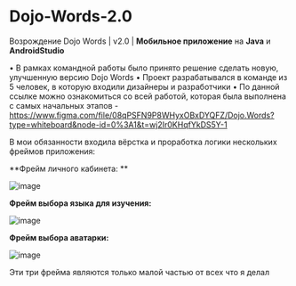 # Dojo-Words-2.0
 Возрождение Dojo Words |  v2.0 | **Мобильное приложение** на **Java** и **AndroidStudio**

 • В рамках командной работы было принято решение сделать новую, улучшенную версию Dojo Words 
 • Проект разрабатывался в команде из 5 человек, в которую входили дизайнеры и разработчики
 • По данной  ссылке можно ознакомиться со всей работой, которая была выполнена с самых начальных этапов - https://www.figma.com/file/08qPSFN9P8WHyxOBxDYQFZ/Dojo.Words?type=whiteboard&node-id=0%3A1&t=wj2Ir0KHqfYkDS5Y-1

В мои обязанности входила вёрстка и проработка логики нескольких фреймов приложения:

**Фрейм личного кабинета: **

![image](https://github.com/HAR4A/Dojo-Words-2.0/assets/150113486/8b850add-0467-4f64-b1ad-0c0bacd8f6a2)


**Фрейм выбора языка для изучения:**

![image](https://github.com/HAR4A/Dojo-Words-2.0/assets/150113486/aa7353b9-53d5-41e9-9322-fc66ae13d04b)


**Фрейм выбора аватарки:**

![image](https://github.com/HAR4A/Dojo-Words-2.0/assets/150113486/3d44a01a-b3c2-4e85-a887-aed6b7bd3780)


Эти три фрейма являются только малой частью от всех что я делал
